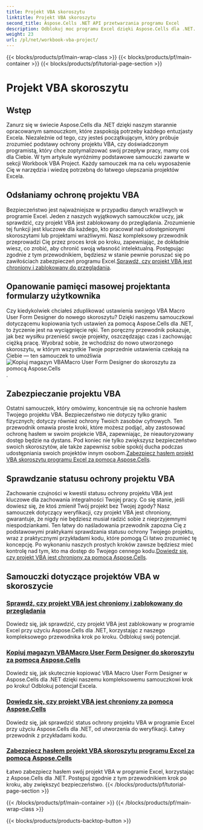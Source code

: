 ```yaml
---
title: Projekt VBA skoroszytu
linktitle: Projekt VBA skoroszytu
second_title: Aspose.Cells .NET API przetwarzania programu Excel
description: Odblokuj moc programu Excel dzięki Aspose.Cells dla .NET. Poznaj kompleksowe samouczki dotyczące ochrony projektu VBA, kopiowania formularzy użytkownika i zabezpieczania skoroszytu.
weight: 23
url: /pl/net/workbook-vba-project/
---
```


{{< blocks/products/pf/main-wrap-class >}}
{{< blocks/products/pf/main-container >}}
{{< blocks/products/pf/tutorial-page-section >}}

# Projekt VBA skoroszytu

## Wstęp

Zanurz się w świecie Aspose.Cells dla .NET dzięki naszym starannie opracowanym samouczkom, które zaspokoją potrzeby każdego entuzjasty Excela. Niezależnie od tego, czy jesteś początkującym, który próbuje zrozumieć podstawy ochrony projektu VBA, czy doświadczonym programistą, który chce zoptymalizować swój przepływ pracy, mamy coś dla Ciebie. W tym artykule wyróżnimy podstawowe samouczki zawarte w sekcji Workbook VBA Project. Każdy samouczek ma na celu wyposażenie Cię w narzędzia i wiedzę potrzebną do łatwego ulepszania projektów Excela.

## Odsłaniamy ochronę projektu VBA 

Bezpieczeństwo jest najważniejsze w przypadku danych wrażliwych w programie Excel. Jeden z naszych wyjątkowych samouczków uczy, jak sprawdzić, czy projekt VBA jest zablokowany do przeglądania. Zrozumienie tej funkcji jest kluczowe dla każdego, kto pracował nad udostępnionymi skoroszytami lub projektami wrażliwymi. Nasz kompleksowy przewodnik przeprowadzi Cię przez proces krok po kroku, zapewniając, że dokładnie wiesz, co zrobić, aby chronić swoją własność intelektualną. Postępując zgodnie z tym przewodnikiem, będziesz w stanie pewnie poruszać się po zawiłościach zabezpieczeń programu Excel.[Sprawdź, czy projekt VBA jest chroniony i zablokowany do przeglądania](./check-vba-project-protection/).

## Opanowanie pamięci masowej projektanta formularzy użytkownika

Czy kiedykolwiek chciałeś zduplikować ustawienia swojego VBA Macro User Form Designer do nowego skoroszytu? Dzięki naszemu samouczkowi dotyczącemu kopiowania tych ustawień za pomocą Aspose.Cells dla .NET, to życzenie jest na wyciągnięcie ręki. Ten poręczny przewodnik pokazuje, jak bez wysiłku przenieść swoje projekty, oszczędzając czas i zachowując ciężką pracę. Wyobraź sobie, że wchodzisz do nowo utworzonego skoroszytu, w którym wszystkie Twoje poprzednie ustawienia czekają na Ciebie — ten samouczek to umożliwia![Kopiuj magazyn VBAMacro User Form Designer do skoroszytu za pomocą Aspose.Cells](./copy-vbamacro-user-form-designer/).

## Zabezpieczanie projektu VBA

Ostatni samouczek, który omówimy, koncentruje się na ochronie hasłem Twojego projektu VBA. Bezpieczeństwo nie dotyczy tylko granic fizycznych; dotyczy również ochrony Twoich zasobów cyfrowych. Ten przewodnik omawia proste kroki, które możesz podjąć, aby zastosować ochronę hasłem w swoim projekcie VBA, zapewniając, że nieautoryzowany dostęp będzie na dystans. Pod koniec nie tylko zwiększysz bezpieczeństwo swoich skoroszytów, ale także zapewnisz sobie spokój ducha podczas udostępniania swoich projektów innym osobom.[Zabezpiecz hasłem projekt VBA skoroszytu programu Excel za pomocą Aspose.Cells](./password-protect-vba-project/).

## Sprawdzanie statusu ochrony projektu VBA

Zachowanie czujności w kwestii statusu ochrony projektu VBA jest kluczowe dla zachowania integralności Twojej pracy. Co się stanie, jeśli dowiesz się, że ktoś zmienił Twój projekt bez Twojej zgody? Nasz samouczek dotyczący weryfikacji, czy projekt VBA jest chroniony, gwarantuje, że nigdy nie będziesz musiał radzić sobie z nieprzyjemnymi niespodziankami. Ten łatwy do naśladowania przewodnik zapozna Cię z podstawowymi praktykami sprawdzania statusu ochrony Twojego projektu, wraz z praktycznymi przykładami kodu, które pomogą Ci łatwo zrozumieć tę koncepcję. Po wykonaniu naszych prostych kroków zawsze będziesz mieć kontrolę nad tym, kto ma dostęp do Twojego cennego kodu.[Dowiedz się, czy projekt VBA jest chroniony za pomocą Aspose.Cells](./find-if-vba-project-is-protected/).

## Samouczki dotyczące projektów VBA w skoroszycie
### [Sprawdź, czy projekt VBA jest chroniony i zablokowany do przeglądania](./check-vba-project-protection/)
Dowiedz się, jak sprawdzić, czy projekt VBA jest zablokowany w programie Excel przy użyciu Aspose.Cells dla .NET, korzystając z naszego kompleksowego przewodnika krok po kroku. Odblokuj swój potencjał.
### [Kopiuj magazyn VBAMacro User Form Designer do skoroszytu za pomocą Aspose.Cells](./copy-vbamacro-user-form-designer/)
Dowiedz się, jak skutecznie kopiować VBA Macro User Form Designer w Aspose.Cells dla .NET dzięki naszemu kompleksowemu samouczkowi krok po kroku! Odblokuj potencjał Excela.
### [Dowiedz się, czy projekt VBA jest chroniony za pomocą Aspose.Cells](./find-if-vba-project-is-protected/)
Dowiedz się, jak sprawdzić status ochrony projektu VBA w programie Excel przy użyciu Aspose.Cells dla .NET, od utworzenia do weryfikacji. Łatwy przewodnik z przykładami kodu.
### [Zabezpiecz hasłem projekt VBA skoroszytu programu Excel za pomocą Aspose.Cells](./password-protect-vba-project/)
Łatwo zabezpiecz hasłem swój projekt VBA w programie Excel, korzystając z Aspose.Cells dla .NET. Postępuj zgodnie z tym przewodnikiem krok po kroku, aby zwiększyć bezpieczeństwo.
{{< /blocks/products/pf/tutorial-page-section >}}

{{< /blocks/products/pf/main-container >}}
{{< /blocks/products/pf/main-wrap-class >}}

{{< blocks/products/products-backtop-button >}}
